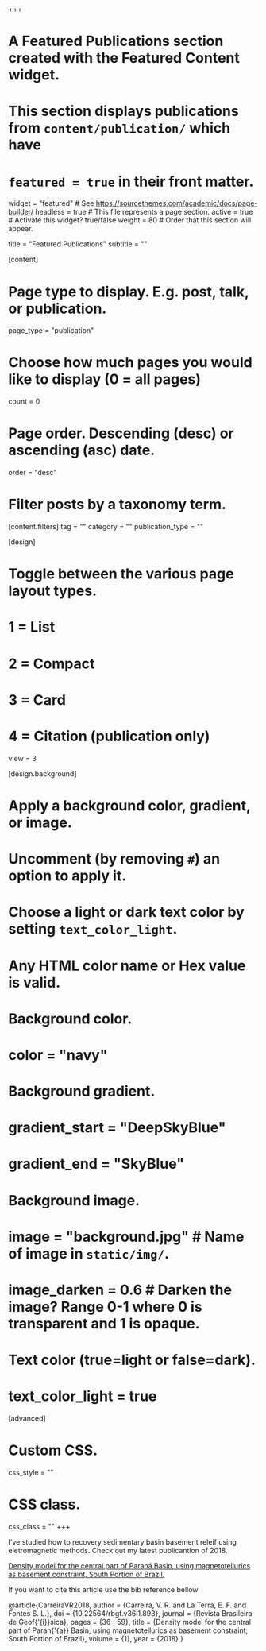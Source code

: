 +++
# A Featured Publications section created with the Featured Content widget.
# This section displays publications from `content/publication/` which have
# `featured = true` in their front matter.

widget = "featured"  # See https://sourcethemes.com/academic/docs/page-builder/
headless = true  # This file represents a page section.
active = true  # Activate this widget? true/false
weight = 80  # Order that this section will appear.

title = "Featured Publications"
subtitle = ""

[content]
  # Page type to display. E.g. post, talk, or publication.
  page_type = "publication"
  
  # Choose how much pages you would like to display (0 = all pages)
  count = 0

  # Page order. Descending (desc) or ascending (asc) date.
  order = "desc"

  # Filter posts by a taxonomy term.
  [content.filters]
    tag = ""
    category = ""
    publication_type = ""
  
[design]
  # Toggle between the various page layout types.
  #   1 = List
  #   2 = Compact
  #   3 = Card
  #   4 = Citation (publication only)
  view = 3
  
[design.background]
  # Apply a background color, gradient, or image.
  #   Uncomment (by removing `#`) an option to apply it.
  #   Choose a light or dark text color by setting `text_color_light`.
  #   Any HTML color name or Hex value is valid.
  
  # Background color.
  # color = "navy"
  
  # Background gradient.
  # gradient_start = "DeepSkyBlue"
  # gradient_end = "SkyBlue"
  
  # Background image.
  # image = "background.jpg"  # Name of image in `static/img/`.
  # image_darken = 0.6  # Darken the image? Range 0-1 where 0 is transparent and 1 is opaque.

  # Text color (true=light or false=dark).
  # text_color_light = true  
  
[advanced]
 # Custom CSS. 
 css_style = ""
 
 # CSS class.
 css_class = ""
+++

I've studied how to recovery sedimentary basin basement releif using eletromagnetic methods. Check out my latest publicantion of 2018.  


[Density model for the central part of Paraná Basin, using magnetotellurics as basement constraint, South Portion of Brazil.](https://www.researchgate.net/publication/326427346_Density_model_for_the_central_part_of_Parana_Basin_using_magnetotellurics_as_basement_constraint_South_Portion_of_Brazil)

If you want to cite this article use the bib reference bellow

@article{CarreiraVR2018,
        author = {Carreira, V. R. and La Terra, E. F. and Fontes S. L.},
        doi = {10.22564/rbgf.v36i1.893},
        journal = {Revista Brasileira de Geof{\'{i}}sica},
        pages = {36--59},
        title = {Density model for the central part of Paran{\'{a}} Basin, using magnetotellurics as basement constraint, South Portion of Brazil},
        volume = {1},
        year = {2018}
}



